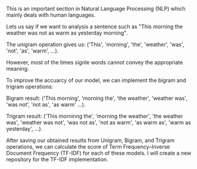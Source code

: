 This is an important section in Natural Language Processing (NLP) which mainly deals with human languages.

Lets us say if we want to analysis a sentence such as "This morning the weather was not as warm as yesterday morning". 

The unigram operation gives us: ('This', 'morning', 'the', 'weather', 'was', 'not', 'as', 'warm', ...). 

However, most of the times signle words cannot convey the appropriate meaning.

To improve the accuarcy of our model, we can implement the bigram and trigram operations:

Bigram result: ('This morning', 'morning the', 'the weather', 'weather was', 'was not', 'not as', 'as warm' ...).

Trigram result: ('This morninng the', 'morning the weather', 'the weather was', 'weather was not', 'was not as', 'not as warm', 'as warm as', 'warm as yesterday', ...).

After saving our obtained results from Unigram, Bigram, and Trigram operations, we can calculate the score of Term Frequency–Inverse Document Frequency (TF-IDF) for each of these models. I will create a new repository for the TF-IDF implementation. 
